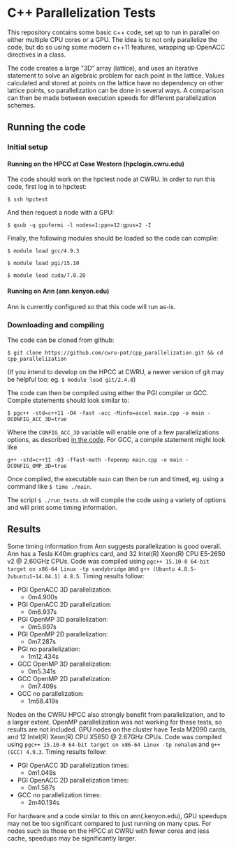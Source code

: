 # C++ Parallelization Tests

This repository contains some basic c++ code, set up to run in parallel on either multiple CPU cores or a GPU. The idea is to not only parallelize the code, but do so using some modern c++11 features, wrapping up OpenACC directives in a class.

The code creates a large "3D" array (lattice), and uses an iterative statement to solve an algebraic problem for each point in the lattice. Values calculated and stored at points on the lattice have no dependency on other lattice points, so parallelization can be done in several ways. A comparison can then be made between execution speeds for different parallelization schemes.

## Running the code

### Initial setup

#### Running on the HPCC at Case Western (hpclogin.cwru.edu)

The code should work on the hpctest node at CWRU. In order to run this code, first log in to hpctest:
```{r, engine='bash', hpctest_login}
$ ssh hpctest
```
And then request a node with a GPU:
```{r, engine='bash', hpctest_gpureq}
$ qsub -q gpufermi -l nodes=1:ppn=12:gpus=2 -I
```
Finally, the following modules should be loaded so the code can compile:
```{r, engine='bash', loadgcc}
$ module load gcc/4.9.3
```
```{r, engine='bash', loadpgi}
$ module load pgi/15.10
```
```{r, engine='bash', loadcuda}
$ module load cuda/7.0.28
```

#### Running on Ann (ann.kenyon.edu)

Ann is currently configured so that this code will run as-is.

### Downloading and compiling

The code can be cloned from github:
```{r, engine='bash', clone}
$ git clone https://github.com/cwru-pat/cpp_parallelization.git && cd cpp_parallelization
```
(If you intend to develop on the HPCC at CWRU, a newer version of git may be helpful too; eg. `$ module load git/2.4.8`)

The code can then be compiled using either the PGI compiler or GCC. Compile statements should look similar to:
```{r, engine='bash', pgicompile}
$ pgc++ -std=c++11 -O4 -fast -acc -Minfo=accel main.cpp -o main -DCONFIG_ACC_3D=true
```
Where the `CONFIG_ACC_3D` variable will enable one of a few parallelizations options, as described [in the code](https://github.com/cwru-pat/cpp_parallelization/blob/master/main.cpp#L26).
For GCC, a compile statement might look like
```{r, engine='bash', gcccompile}
g++ -std=c++11 -O3 -ffast-math -fopenmp main.cpp -o main -DCONFIG_OMP_3D=true
```

Once compiled, the executable `main` can then be run and timed, eg. using a command like `$ time ./main`.

The script `$ ./run_tests.sh` will compile the code using a variety of options and will print some timing information.

## Results

Some timing information from Ann suggests parallelization is good overall. Ann has a Tesla K40m graphics card, and 32 Intel(R) Xeon(R) CPU E5-2650 v2 @ 2.60GHz CPUs. Code was compiled using `pgc++ 15.10-0 64-bit target on x86-64 Linux -tp sandybridge` and `g++ (Ubuntu 4.8.5-2ubuntu1~14.04.1) 4.8.5`. Timing results follow:

- PGI OpenACC 3D parallelization:
  - 0m4.900s
- PGI OpenACC 2D parallelization:
  - 0m6.937s
- PGI OpenMP 3D parallelization:
  - 0m5.697s
- PGI OpenMP 2D parallelization:
  - 0m7.287s
- PGI no parallelization:
  - 1m12.434s
- GCC OpenMP 3D parallelization:
  - 0m5.341s
- GCC OpenMP 2D parallelization:
  - 0m7.409s
- GCC no parallelization:
  - 1m58.419s

Nodes on the CWRU HPCC also strongly benefit from parallelization, and to a larger extent. OpenMP parallelization was not working for these tests, so results are not included. GPU nodes on the cluster have Tesla M2090 cards, and 12 Intel(R) Xeon(R) CPU X5650  @ 2.67GHz CPUs.  Code was compiled using `pgc++ 15.10-0 64-bit target on x86-64 Linux -tp nehalem` and `g++ (GCC) 4.9.3`. Timing results follow:

- PGI OpenACC 3D parallelization times:
  - 0m1.049s
- PGI OpenACC 2D parallelization times:
  - 0m1.587s
- GCC no parallelization times:
  - 2m40.134s

For hardware and a code similar to this on ann(.kenyon.edu), GPU speedups may not be too significant compared to just running on many cpus. For nodes such as those on the HPCC at CWRU with fewer cores and less cache, speedups may be significantly larger.
